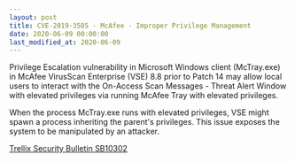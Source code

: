 ```yaml
---
layout: post
title: CVE-2019-3585 - McAfee - Improper Privilege Management
date: 2020-06-09 00:00:00
last_modified_at: 2020-06-09
---
```


Privilege Escalation vulnerability in Microsoft Windows client (McTray.exe) in McAfee VirusScan Enterprise (VSE) 8.8 prior to Patch 14 may allow local users to interact with the On-Access Scan Messages - Threat Alert Window with elevated privileges via running McAfee Tray with elevated privileges.

When the process McTray.exe runs with elevated privileges, VSE might spawn a process inheriting the parent's privileges. This issue exposes the system to be manipulated by an attacker.

[Trellix Security Bulletin SB10302](https://kcm.trellix.com/corporate/index?page=content&id=SB10302&showDraft=true)